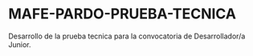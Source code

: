 # MAFE-PARDO-PRUEBA-TECNICA
Desarrollo de la prueba tecnica para la convocatoria de Desarrollador/a Junior.
